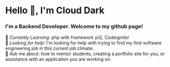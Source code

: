 ### <h1>Hello 👋, I'm Cloud Dark</h1>
### I'm a Backend Developer. Welcome to my github page! <br>
  
🌱 *Currently Learning*: php with framework yii2, Codeigniter <br>
🤔 *Looking for help*: I'm looking for help with trying to find my first software engineering job in this current job climate.<br>
💬 Ask me about: how to mentor students, creating a portfolio site for you, or assistance with an application you are working on. <br>
<br>
